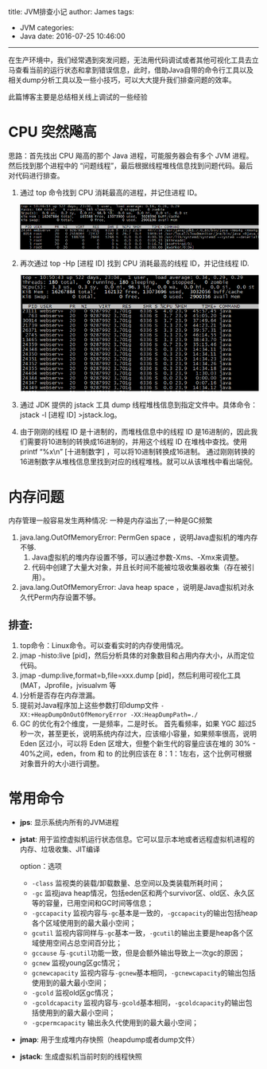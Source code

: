 title: JVM排查小记
author: James
tags:
  - JVM
categories:
  - Java
date: 2016-07-25 10:46:00
---
在生产环境中，我们经常遇到突发问题，无法用代码调试或者其他可视化工具去立马查看当前的运行状态和拿到错误信息，此时，借助Java自带的命令行工具以及相关dump分析工具以及一些小技巧，可以大大提升我们排查问题的效率。

此篇博客主要是总结相关线上调试的一些经验
<!-- more -->

# CPU 突然飚高

思路：首先找出 CPU 飚高的那个 Java 进程，可能服务器会有多个 JVM 进程。然后找到那个进程中的 “问题线程”，最后根据线程堆栈信息找到问题代码。最后对代码进行排查。

1. 通过 top 命令找到 CPU 消耗最高的进程，并记住进程 ID。

   ![](/images/jvm_trouble/top.png)

2. 再次通过 top -Hp [进程 ID] 找到 CPU 消耗最高的线程 ID，并记住线程 ID.

   ![](/images/jvm_trouble/thread.png)

3. 通过 JDK 提供的 jstack 工具 dump 线程堆栈信息到指定文件中。具体命令：jstack -l [进程 ID] >jstack.log。
4. 由于刚刚的线程 ID 是十进制的，而堆栈信息中的线程 ID 是16进制的，因此我们需要将10进制的转换成16进制的，并用这个线程 ID 在堆栈中查找。使用 printf “%x\n” [十进制数字] ，可以将10进制转换成16进制。
   通过刚刚转换的16进制数字从堆栈信息里找到对应的线程堆栈。就可以从该堆栈中看出端倪。

# 内存问题
内存管理一般容易发生两种情况: 一种是内存溢出了;一种是GC频繁

1. java.lang.OutOfMemoryError: PermGen space ，说明Java虚拟机的堆内存不够.
   1. Java虚拟机的堆内存设置不够，可以通过参数-Xms、-Xmx来调整。 
   2. 代码中创建了大量大对象，并且长时间不能被垃圾收集器收集（存在被引用）。 
2. java.lang.OutOfMemoryError: Java heap space ，说明是Java虚拟机对永久代Perm内存设置不够。 

## 排查:

1. top命令：Linux命令。可以查看实时的内存使用情况。   
2. jmap -histo:live [pid]，然后分析具体的对象数目和占用内存大小，从而定位代码。 
3. jmap -dump:live,format=b,file=xxx.dump [pid]，然后利用可视化工具(MAT，Jprofile，jvisualvm 等 
4. )分析是否存在内存泄漏。 
5. 提前对Java程序加上这些参数打印dump文件 `-XX:+HeapDumpOnOutOfMemoryError -XX:HeapDumpPath=./`
6. GC 的优化有2个维度，一是频率，二是时长。 首先看频率，如果 YGC 超过5秒一次，甚至更长，说明系统内存过大，应该缩小容量，如果频率很高，说明 Eden 区过小，可以将 Eden 区增大，但整个新生代的容量应该在堆的 30% - 40%之间，eden，from 和 to 的比例应该在 8：1：1左右，这个比例可根据对象晋升的大小进行调整。



# 常用命令

- **jps**: 显示系统内所有的JVM进程 

- **jstat**: 用于监控虚拟机运行状态信息。它可以显示本地或者远程虚拟机进程的内存、垃圾收集、JIT编译 

  option：选项

  - `-class`
    监视类的装载/卸载数量、总空间以及类装载所耗时间；
  - `-gc`
    监视java heap情况，包括eden区和两个survivor区、old区、永久区等的容量，已用空间和GC时间等信息；
  - `-gccapacity`
    监视内容与`-gc`基本是一致的，`-gccapacity`的输出包括heap各个区域使用到的最大最小空间；
  - `gcutil`
    监视内容同样与`-gc`基本一致，`-gcutil`的输出主要是heap各个区域使用空间占总空间百分比；
  - `gccause`
    与`-gcutil`功能一致，但是会额外输出导致上一次gc的原因；
  - `gcnew`
    监视young区gc情况；
  - `gcnewcapacity`
    监视内容与`-gcnew`基本相同，`-gcnewcapacity`的输出包括使用到的最大最小空间；
  - `-gcold`
    监视old区gc情况；
  - `-gcoldcapacity`
    监视内容与`-gcold`基本相同，`-gcoldcapacity`的输出包括使用到的最大最小空间；
  - `-gcpermcapacity`
    输出永久代使用到的最大最小空间；

- **jmap**: 用于生成堆内存快照（heapdump或者dump文件） 

- **jstack**: 生成虚拟机当前时刻的线程快照 

